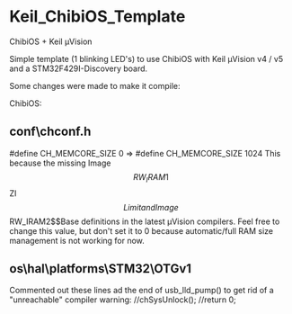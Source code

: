 # Keil_ChibiOS_Template
ChibiOS + Keil µVision

Simple template (1 blinking LED's) to use ChibiOS with Keil µVision v4 / v5 and a STM32F429I-Discovery board.

Some changes were made to make it compile:

ChibiOS:

conf\chconf.h
-------------
#define CH_MEMCORE_SIZE                 0
=> #define CH_MEMCORE_SIZE                 1024
This because the missing Image$$RW_IRAM1$$ZI$$Limit and Image$$RW_IRAM2$$Base definitions in the latest µVision compilers.
Feel free to change this value, but don't set it to 0 because automatic/full RAM size management is not working for now. 

os\hal\platforms\STM32\OTGv1
----------------------------
Commented out these lines ad the end of usb_lld_pump() to get rid of a "unreachable" compiler warning:
  //chSysUnlock();
  //return 0;
